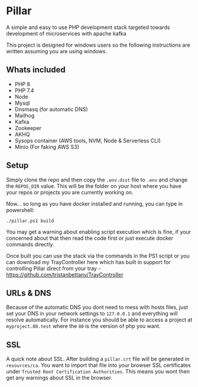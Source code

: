 # Pillar

A simple and easy to use PHP development stack targeted towards development of microservices with apache kafka

This project is designed for windows users so the following instructions are written assuming you are using windows.

## Whats included

- PHP 8
- PHP 7.4
- Node
- Mysql
- Dnsmasq (for automatic DNS)
- Mailhog
- Kafka
- Zookeeper
- AKHQ
- Sysops container (AWS tools, NVM, Node & Serverless CLI)
- Minio (For faking AWS S3)

## Setup

Simply clone the repo and then copy the `.env.dist` file to `.env` and change the `REPOS_DIR` value. This will be the 
folder on your host where you have your repos or projects you are currently working on.

Now... so long as you have docker installed and running, you can type in powershell:

```
./pillar.ps1 build
```

You may get a warning about enabling script execution which is fine, if your concerned about that then read the code first
or just execute docker commands directly.

Once built you can use the stack via the commands in the PS1 script or you can download my TrayController here
which has built in support for controlling Pillar direct from your tray - https://github.com/tristanbettany/TrayController

## URLs & DNS

Because of the automatic DNS you dont need to mess with hosts files, just set your DNS in your network settings to 
`127.0.0.1` and everything will resolve automatically. For instance you should be able to access a project at `myproject.80.test`
where the `80` is the version of php you want.

## SSL

A quick note about SSL. After building a `pillar.crt` file will be generated in `resources/ca`. You want to import that 
file into your browser SSL certificates under `Trusted Root Certification Authorities`. This means you wont then get any warnings
about SSL in the browser.
